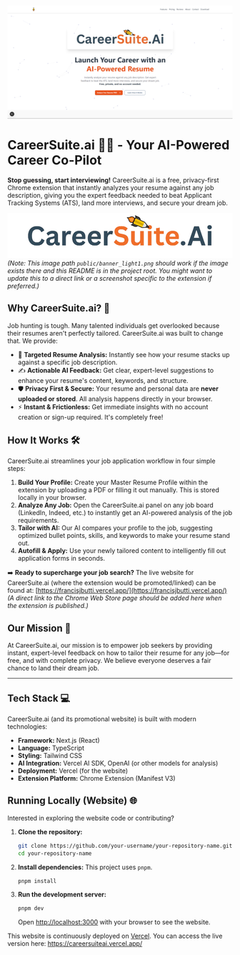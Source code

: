 ![image](assets/readme-photo2.png)

# CareerSuite.ai 🚀✨ - Your AI-Powered Career Co-Pilot

**Stop guessing, start interviewing!** CareerSuite.ai is a free, privacy-first Chrome extension that instantly analyzes your resume against any job description, giving you the expert feedback needed to beat Applicant Tracking Systems (ATS), land more interviews, and secure your dream job.

![CareerSuite.ai Banner](public/banner_light.png)
*(Note: This image path `public/banner_light1.png` should work if the image exists there and this README is in the project root. You might want to update this to a direct link or a screenshot specific to the extension if preferred.)*

## Why CareerSuite.ai? 🤔

Job hunting is tough. Many talented individuals get overlooked because their resumes aren't perfectly tailored. CareerSuite.ai was built to change that. We provide:

*   🎯 **Targeted Resume Analysis:** Instantly see how your resume stacks up against a specific job description.
*   ✍️ **Actionable AI Feedback:** Get clear, expert-level suggestions to enhance your resume's content, keywords, and structure.
*   🛡️ **Privacy First & Secure:** Your resume and personal data are **never uploaded or stored**. All analysis happens directly in your browser.
*   ⚡ **Instant & Frictionless:** Get immediate insights with no account creation or sign-up required. It's completely free!

## How It Works 🛠️

CareerSuite.ai streamlines your job application workflow in four simple steps:

1.  **Build Your Profile:** Create your Master Resume Profile within the extension by uploading a PDF or filling it out manually. This is stored locally in your browser.
2.  **Analyze Any Job:** Open the CareerSuite.ai panel on any job board (LinkedIn, Indeed, etc.) to instantly get an AI-powered analysis of the job requirements.
3.  **Tailor with AI:** Our AI compares your profile to the job, suggesting optimized bullet points, skills, and keywords to make your resume stand out.
4.  **Autofill & Apply:** Use your newly tailored content to intelligently fill out application forms in seconds.

➡️ **Ready to supercharge your job search?**
The live website for CareerSuite.ai (where the extension would be promoted/linked) can be found at: [https://francisjbutti.vercel.app/](https://francisjbutti.vercel.app/)
*(A direct link to the Chrome Web Store page should be added here when the extension is published.)*

## Our Mission 🌟

At CareerSuite.ai, our mission is to empower job seekers by providing instant, expert-level feedback on how to tailor their resume for any job—for free, and with complete privacy. We believe everyone deserves a fair chance to land their dream job.

---

## Tech Stack 💻

CareerSuite.ai (and its promotional website) is built with modern technologies:

*   **Framework:** Next.js (React)
*   **Language:** TypeScript
*   **Styling:** Tailwind CSS
*   **AI Integration:** Vercel AI SDK, OpenAI (or other models for analysis)
*   **Deployment:** Vercel (for the website)
*   **Extension Platform:** Chrome Extension (Manifest V3)

## Running Locally (Website) 🌐

Interested in exploring the website code or contributing?

1.  **Clone the repository:**
    ```bash
    git clone https://github.com/your-username/your-repository-name.git # Replace with actual repo URL
    cd your-repository-name
    ```
2.  **Install dependencies:**
    This project uses `pnpm`.
    ```bash
    pnpm install
    ```
3.  **Run the development server:**
    ```bash
    pnpm dev
    ```
    Open [http://localhost:3000](http://localhost:3000) with your browser to see the website.

This website is continuously deployed on [Vercel](https://careersuiteai.vercel.app/). You can access the live version here: https://careersuiteai.vercel.app/

